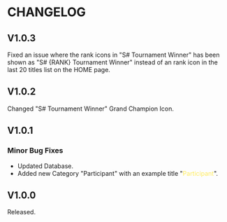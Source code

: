 # CHANGELOG

## V1.0.3
Fixed an issue where the rank icons in "S# Tournament Winner" has been shown as "S# {RANK} Tournament Winner" instead of an rank icon in the last 20 titles list on the HOME page.

## V1.0.2
Changed "S# Tournament Winner" Grand Champion Icon.  

## V1.0.1
### Minor Bug Fixes
- Updated Database.
- Added new Category "Participant" with an example title "<span style="color:#FFEB5C">Participant</span>".

## V1.0.0
Released.
